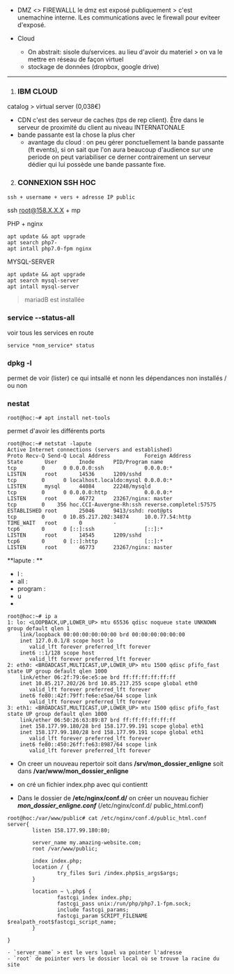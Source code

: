 - DMZ <> FIREWALLL
   le dmz est exposé publiquement > c'est unemachine interne. ILes communications avec le firewall pour eviteer d'exposé.

- Cloud
    - On abstrait: sisole du/services.
au lieu d'avoir du materiel > on va le mettre en réseau de façon virtuel 
    - stockage de données (dropbox, google drive)
    
----
1. ### IBM CLOUD
catalog > virtual server (0,038€)
- CDN c'est des serveur de caches (tps de rep client). Être dans le serveur de proximité du client au niveau INTERNATONALE
- bande passante est la chose la plus cher
    - avantage du cloud : on peu gérer ponctuellement la bande passante (ft events), si on sait que l'on aura beaucoup d'audience sur une periode on peut variabiliser ce derner contrairement un serveur dédier qui lui possède une bande passante fixe.
    
    
2. ### CONNEXION SSH HOC
~~~shell
ssh + username + vers + adresse IP public
~~~
ssh root@158.X.X.X +  mp

PHP + nginx
~~~
apt update && apt upgrade
apt search php7-
apt intall php7.0-fpm nginx
~~~

MYSQL-SERVER
~~~
apt update && apt upgrade
apt search mysql-server
apt intall mysql-server
~~~

> mariadB est installée

### service --status-all
voir tous les services en route

`service *nom_service* status`


### dpkg -l
permet de voir (lister) ce qui intsallé et nonn les dépendances non installés / ou non


### nestat
~~~
root@hoc:~# apt install net-tools
~~~
permet d'avoir les différents ports
~~~
root@hoc:~# netstat -lapute
Active Internet connections (servers and established)
Proto Recv-Q Send-Q Local Address           Foreign Address         State       User       Inode      PID/Program name
tcp        0      0 0.0.0.0:ssh             0.0.0.0:*               LISTEN      root       14536      1209/sshd
tcp        0      0 localhost.localdo:mysql 0.0.0.0:*               LISTEN      mysql      44084      22248/mysqld
tcp        0      0 0.0.0.0:http            0.0.0.0:*               LISTEN      root       46772      23267/nginx: master
tcp        0    356 hoc.CCI-Auvergne-Rh:ssh reverse.completel:57575 ESTABLISHED root       25046      9413/sshd: root@pts
tcp        0      0 10.85.217.202:34874     10.0.77.54:http         TIME_WAIT   root       0          -
tcp6       0      0 [::]:ssh                [::]:*                  LISTEN      root       14545      1209/sshd
tcp6       0      0 [::]:http               [::]:*                  LISTEN      root       46773      23267/nginx: master
~~~

**lapute : **

   - l :
   - all :
   - program :
   - u
   - 
~~~
root@hoc:~# ip a
1: lo: <LOOPBACK,UP,LOWER_UP> mtu 65536 qdisc noqueue state UNKNOWN group default qlen 1
    link/loopback 00:00:00:00:00:00 brd 00:00:00:00:00:00
    inet 127.0.0.1/8 scope host lo
       valid_lft forever preferred_lft forever
    inet6 ::1/128 scope host
       valid_lft forever preferred_lft forever
2: eth0: <BROADCAST,MULTICAST,UP,LOWER_UP> mtu 1500 qdisc pfifo_fast state UP group default qlen 1000
    link/ether 06:2f:79:6e:e5:ae brd ff:ff:ff:ff:ff:ff
    inet 10.85.217.202/26 brd 10.85.217.255 scope global eth0
       valid_lft forever preferred_lft forever
    inet6 fe80::42f:79ff:fe6e:e5ae/64 scope link
       valid_lft forever preferred_lft forever
3: eth1: <BROADCAST,MULTICAST,UP,LOWER_UP> mtu 1500 qdisc pfifo_fast state UP group default qlen 1000
    link/ether 06:50:26:63:89:87 brd ff:ff:ff:ff:ff:ff
    inet 158.177.99.180/28 brd 158.177.99.191 scope global eth1
    inet 158.177.99.180/28 brd 158.177.99.191 scope global eth1
       valid_lft forever preferred_lft forever
    inet6 fe80::450:26ff:fe63:8987/64 scope link
       valid_lft forever preferred_lft forever
~~~~


- On creer un nouveau repertoir soit dans **/srv/mon_dossier_enligne** soit dans **/var/www/mon_dossier_enligne**

- on cré un fichier index.php avec qui contientt <?php php_info();?>


- Dans le dossier de **/etc/nginx/conf.d/** on créer un nouveau fichier _**mon_dossier_enligne.conf**_ (/etc/nginx/conf.d/ public_html.conf)
~~~
root@hoc:/var/www/public# cat /etc/nginx/conf.d/public_html.conf
server{
        listen 158.177.99.180:80;

        server_name my.amazing-website.com;
        root /var/www/public;

        index index.php;
        location / {
                try_files $uri /index.php$is_args$args;
        }

        location ~ \.php$ {
                fastcgi_index index.php;
                fastcgi_pass unix:/run/php/php7.1-fpm.sock;
                include fastcgi_params;
                fastcgi_param SCRIPT_FILENAME $realpath_root$fastcgi_script_name;
        }

}
~~~

    - `server_name` > est le vers lquel va pointer l'adresse
    - `root` de poiinter vers le dossier local où se trouve la racine du site
   

